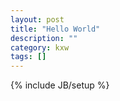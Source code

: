 ```yaml
---
layout: post
title: "Hello World"
description: ""
category: kxw
tags: []
---
```

{% include JB/setup %}
